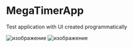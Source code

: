 # MegaTimerApp

Test application with UI created programmatically

![изображение](https://user-images.githubusercontent.com/3084720/132680858-b9d1e6ea-d3f5-4f20-bd43-9f71ba186cbf.png) ![изображение](https://user-images.githubusercontent.com/3084720/132680953-9f4a7cce-e274-4344-9889-4e3c32bafe51.png)

